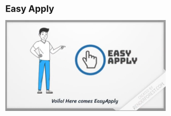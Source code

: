 # Easy Apply 

[![Watch the video](https://github.com/ChaitanyaBandikatla/easy-apply-chrome-extension/blob/master/Video_thumbnail.png)](https://github.com/ChaitanyaBandikatla/easy-apply-chrome-extension/blob/master/seng20-Project1-Advertisement.mp4)
